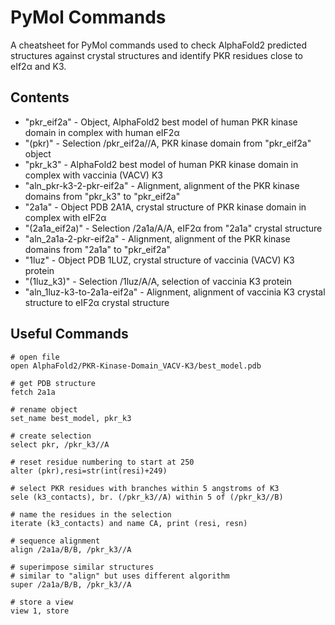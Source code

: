 # PyMol Commands

A cheatsheet for PyMol commands used to check AlphaFold2 predicted structures against crystal structures and identify PKR residues close to eIf2α and K3.

## Contents
- "pkr_eif2a" - Object, AlphaFold2 best model of human PKR kinase domain in complex with human eIF2α
- "(pkr)" - Selection /pkr_eif2a//A, PKR kinase domain from "pkr_eif2a" object
- "pkr_k3" - AlphaFold2 best model of human PKR kinase domain in complex with vaccinia (VACV) K3
- "aln_pkr-k3-2-pkr-eif2a" - Alignment, alignment of the PKR kinase domains from "pkr_k3" to "pkr_eif2a"
- "2a1a" - Object PDB 2A1A, crystal structure of PKR kinase domain in complex with eIF2α
- "(2a1a_eif2a)" - Selection /2a1a/A/A, eIF2α from "2a1a" crystal structure
- "aln_2a1a-2-pkr-eif2a" - Alignment, alignment of the PKR kinase domains from "2a1a" to "pkr_eif2a"
- "1luz" - Object PDB 1LUZ, crystal structure of vaccinia (VACV) K3 protein
- "(1luz_k3)" - Selection /1luz/A/A, selection of vaccinia K3 protein
- "aln_1luz-k3-to-2a1a-eif2a" - Alignment, alignment of vaccinia K3 crystal structure to eIF2α crystal structure

## Useful Commands
```
# open file
open AlphaFold2/PKR-Kinase-Domain_VACV-K3/best_model.pdb

# get PDB structure
fetch 2a1a

# rename object
set_name best_model, pkr_k3

# create selection
select pkr, /pkr_k3//A

# reset residue numbering to start at 250
alter (pkr),resi=str(int(resi)+249)

# select PKR residues with branches within 5 angstroms of K3
sele (k3_contacts), br. (/pkr_k3//A) within 5 of (/pkr_k3//B)

# name the residues in the selection
iterate (k3_contacts) and name CA, print (resi, resn)

# sequence alignment
align /2a1a/B/B, /pkr_k3//A

# superimpose similar structures
# similar to "align" but uses different algorithm
super /2a1a/B/B, /pkr_k3//A

# store a view
view 1, store
```
